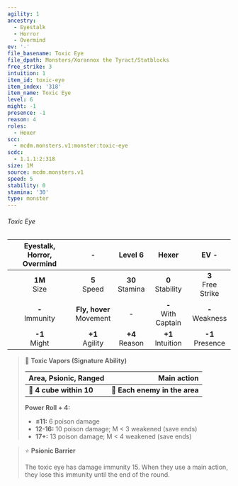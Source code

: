 ```yaml
---
agility: 1
ancestry:
  - Eyestalk
  - Horror
  - Overmind
ev: '-'
file_basename: Toxic Eye
file_dpath: Monsters/Xorannox the Tyract/Statblocks
free_strike: 3
intuition: 1
item_id: toxic-eye
item_index: '318'
item_name: Toxic Eye
level: 6
might: -1
presence: -1
reason: 4
roles:
  - Hexer
scc:
  - mcdm.monsters.v1:monster:toxic-eye
scdc:
  - 1.1.1:2:318
size: 1M
source: mcdm.monsters.v1
speed: 5
stability: 0
stamina: '30'
type: monster
---
```


###### Toxic Eye

| Eyestalk, Horror, Overmind |              -               |       Level 6       |          Hexer          |          EV -          |
| :------------------------: | :--------------------------: | :-----------------: | :---------------------: | :--------------------: |
|      **1M**<br/> Size      |       **5**<br/> Speed       | **30**<br/> Stamina |  **0**<br/> Stability   | **3**<br/> Free Strike |
|    **-**<br/> Immunity     | **Fly, hover**<br/> Movement |          -          | **-**<br/> With Captain |  **-**<br/> Weakness   |
|     **-1**<br/> Might      |     **+1**<br/> Agility      | **+4**<br/> Reason  |  **+1**<br/> Intuition  |  **-1**<br/> Presence  |

<!-- -->
> 🔳 **Toxic Vapors (Signature Ability)**
>
> | **Area, Psionic, Ranged** |               **Main action** |
> | ------------------------- | ----------------------------: |
> | **📏 4 cube within 10**   | **🎯 Each enemy in the area** |
>
> **Power Roll + 4:**
>
> - **≤11:** 6 poison damage
> - **12-16:** 10 poison damage; M < 3 weakened (save ends)
> - **17+:** 13 poison damage; M < 4 weakened (save ends)

<!-- -->
> ⭐️ **Psionic Barrier**
>
> The toxic eye has damage immunity 15. When they use a main action, they lose this immunity until the end of the round.
